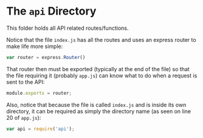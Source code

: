 The `api` Directory
===================

This folder holds all API related routes/functions.

Notice that the file `index.js` has all the routes and uses an express router to make life more simple:

```javascript
var router = express.Router()
```

That router then must be exported (typically at the end of the file) so that the file requiring it (probably `app.js`) can know what to do when a request is sent to the API:

```javascript
module.exports = router;
```

Also, notice that because the file is called `index.js` and is inside its own directory, it can be required as simply the directory name (as seen on line 20 of `app.js`):

```javascript
var api = require('api');
```